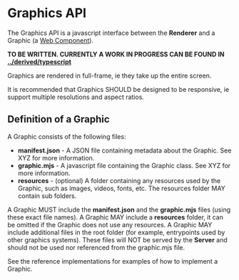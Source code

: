# Graphics API

The Graphics API is a javascript interface between the **Renderer** and a Graphic (a [Web Component](https://developer.mozilla.org/en-US/docs/Web/API/Web_components)).

**TO BE WRITTEN. CURRENTLY A WORK IN PROGRESS CAN BE FOUND IN [../derived/typescript](../derived/typescript/README.md)**

Graphics are rendered in full-frame, ie they take up the entire screen.

It is recommended that Graphics SHOULD be designed to be responsive, ie support multiple resolutions and aspect ratios.

## Definition of a Graphic

A Graphic consists of the following files:

- **manifest.json** - A JSON file containing metadata about the Graphic. See XYZ for more information.
- **graphic.mjs** - A javascript file containing the Graphic class. See XYZ for more information.
- **resources** - (optional) A folder containing any resources used by the Graphic, such as images, videos, fonts, etc. The resources folder MAY contain sub folders.

A Graphic MUST include the **manifest.json** and the **graphic.mjs** files (using these exact file names).
A Graphic MAY include a **resources** folder, it can be omitted if the Graphic does not use any resources.
A Graphic MAY include additional files in the root folder (for example, entrypoints used by other graphics systems). These files will NOT be served by the **Server** and should not be used nor referenced from the graphic.mjs file.

See the reference implementations for examples of how to implement a Graphic.
